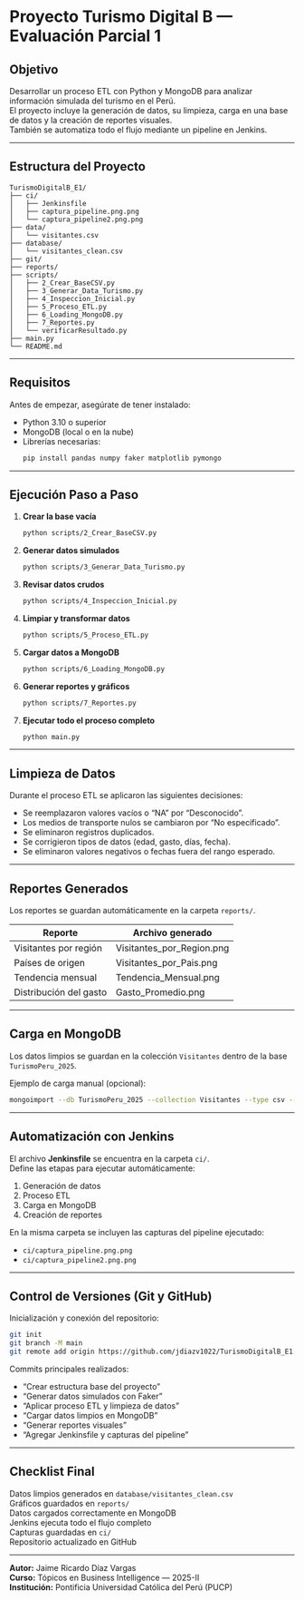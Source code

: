 # Proyecto Turismo Digital B — Evaluación Parcial 1

## Objetivo
Desarrollar un proceso ETL con Python y MongoDB para analizar información simulada del turismo en el Perú.  
El proyecto incluye la generación de datos, su limpieza, carga en una base de datos y la creación de reportes visuales.  
También se automatiza todo el flujo mediante un pipeline en Jenkins.

---

## Estructura del Proyecto

```
TurismoDigitalB_E1/
├── ci/
│   ├── Jenkinsfile
│   ├── captura_pipeline.png.png
│   └── captura_pipeline2.png.png
├── data/
│   └── visitantes.csv
├── database/
│   └── visitantes_clean.csv
├── git/
├── reports/
├── scripts/
│   ├── 2_Crear_BaseCSV.py
│   ├── 3_Generar_Data_Turismo.py
│   ├── 4_Inspeccion_Inicial.py
│   ├── 5_Proceso_ETL.py
│   ├── 6_Loading_MongoDB.py
│   ├── 7_Reportes.py
│   └── verificarResultado.py
├── main.py
└── README.md
```

---

## Requisitos

Antes de empezar, asegúrate de tener instalado:

- Python 3.10 o superior  
- MongoDB (local o en la nube)
- Librerías necesarias:
  ```bash
  pip install pandas numpy faker matplotlib pymongo
  ```

---

## Ejecución Paso a Paso

1. **Crear la base vacía**
   ```bash
   python scripts/2_Crear_BaseCSV.py
   ```

2. **Generar datos simulados**
   ```bash
   python scripts/3_Generar_Data_Turismo.py
   ```

3. **Revisar datos crudos**
   ```bash
   python scripts/4_Inspeccion_Inicial.py
   ```

4. **Limpiar y transformar datos**
   ```bash
   python scripts/5_Proceso_ETL.py
   ```

5. **Cargar datos a MongoDB**
   ```bash
   python scripts/6_Loading_MongoDB.py
   ```

6. **Generar reportes y gráficos**
   ```bash
   python scripts/7_Reportes.py
   ```

7. **Ejecutar todo el proceso completo**
   ```bash
   python main.py
   ```

---

## Limpieza de Datos

Durante el proceso ETL se aplicaron las siguientes decisiones:

- Se reemplazaron valores vacíos o “NA” por “Desconocido”.
- Los medios de transporte nulos se cambiaron por “No especificado”.
- Se eliminaron registros duplicados.
- Se corrigieron tipos de datos (edad, gasto, días, fecha).
- Se eliminaron valores negativos o fechas fuera del rango esperado.

---

## Reportes Generados

Los reportes se guardan automáticamente en la carpeta `reports/`.

| Reporte | Archivo generado |
|----------|------------------|
| Visitantes por región | Visitantes_por_Region.png |
| Países de origen | Visitantes_por_Pais.png |
| Tendencia mensual | Tendencia_Mensual.png |
| Distribución del gasto | Gasto_Promedio.png |

---

## Carga en MongoDB

Los datos limpios se guardan en la colección `Visitantes` dentro de la base `TurismoPeru_2025`.

Ejemplo de carga manual (opcional):
```bash
mongoimport --db TurismoPeru_2025 --collection Visitantes --type csv --headerline --file "database/visitantes_clean.csv"
```

---

## Automatización con Jenkins

El archivo **Jenkinsfile** se encuentra en la carpeta `ci/`.  
Define las etapas para ejecutar automáticamente:

1. Generación de datos  
2. Proceso ETL  
3. Carga en MongoDB  
4. Creación de reportes  

En la misma carpeta se incluyen las capturas del pipeline ejecutado:
- `ci/captura_pipeline.png.png`
- `ci/captura_pipeline2.png.png`

---

## Control de Versiones (Git y GitHub)

Inicialización y conexión del repositorio:
```bash
git init
git branch -M main
git remote add origin https://github.com/jdiazv1022/TurismoDigitalB_E1.git
```

Commits principales realizados:
- “Crear estructura base del proyecto”
- “Generar datos simulados con Faker”
- “Aplicar proceso ETL y limpieza de datos”
- “Cargar datos limpios en MongoDB”
- “Generar reportes visuales”
- “Agregar Jenkinsfile y capturas del pipeline”

---

## Checklist Final

Datos limpios generados en `database/visitantes_clean.csv`  
Gráficos guardados en `reports/`  
Datos cargados correctamente en MongoDB  
Jenkins ejecuta todo el flujo completo  
Capturas guardadas en `ci/`  
Repositorio actualizado en GitHub  

---

**Autor:** Jaime Ricardo Díaz Vargas  
**Curso:** Tópicos en Business Intelligence — 2025-II  
**Institución:** Pontificia Universidad Católica del Perú (PUCP)
